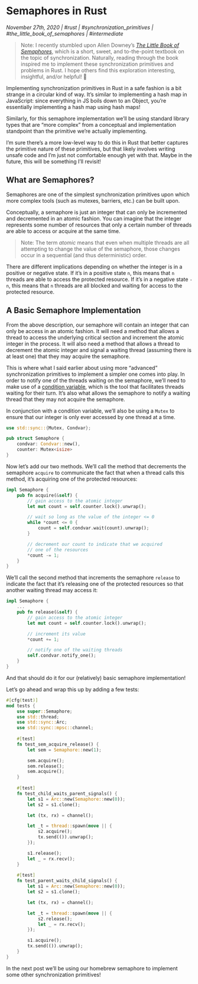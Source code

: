 # Semaphores in Rust
_November 27th, 2020 | #rust | #synchronization_primitives | #the_little_book_of_semaphores | #intermediate_

> Note: I recently stumbled upon Allen Downey’s [_The Little Book of Semaphores_](https://greenteapress.com/wp/semaphores), which is a short, sweet, and to-the-point textbook on the topic of synchronization. 
> Naturally, reading through the book inspired me to implement these synchronization primitives and problems in Rust.
> I hope others find this exploration interesting, insightful, and/or helpful! 🙂

Implementing synchronization primitives in Rust in a safe fashion is a bit strange in a circular kind of way. It’s similar to implementing a hash map in JavaScript: since everything in JS boils down to an Object, you’re essentially implementing a hash map using hash maps!

Similarly, for this semaphore implementation we’ll be using standard library types that are “more complex” from a conceptual and implementation standpoint than the primitive we’re actually implementing. 

I’m sure there’s a more low-level way to do this in Rust that better captures the primitive nature of these primitives, but that likely involves writing unsafe code and I’m just not comfortable enough yet with that. Maybe in the future, this will be something I’ll revisit! 

## What are Semaphores?

Semaphores are one of the simplest synchronization primitives upon which more complex tools (such as mutexes, barriers, etc.) can be built upon. 

Conceptually, a semaphore is just an integer that can only be incremented and decremented in an atomic fashion. You can imagine that the integer represents some number of resources that only a certain number of threads are able to access or acquire at the same time. 

> Note: The term _atomic_ means that even when multiple threads are all attempting to change the value of the semaphore, those changes occur in a sequential (and thus deterministic) order. 

There are different implications depending on whether the integer is in a positive or negative state. If it’s in a positive state `n`, this means that `n` threads are able to access the protected resource. If it’s in a negative state `-n`, this means that `n` threads are all blocked and waiting for access to the protected resource. 

## A Basic Semaphore Implementation

From the above description, our semaphore will contain an integer that can only be access in an atomic fashion. It will need a method that allows a thread to access the underlying critical section and increment the atomic integer in the process. It will also need a method that allows a thread to decrement the atomic integer and signal a waiting thread (assuming there is at least one) that they may acquire the semaphore. 

This is where what I said earlier about using more “advanced” synchronization primitives to implement a simpler one comes into play. In order to notify one of the threads waiting on the semaphore, we’ll need to make use of a [condition variable][condvar], which is the tool that facilitates threads waiting for their turn. It’s also what allows the semaphore to notify a waiting thread that they may not acquire the semaphore.  

In conjunction with a condition variable, we’ll also be using a `Mutex` to ensure that our integer is only ever accessed by one thread at a time. 

```rust
use std::sync::{Mutex, Condvar};

pub struct Semaphore {
    condvar: Condvar::new(),	
    counter: Mutex<isize>
}
```

Now let’s add our two methods. We’ll call the method that decrements the semaphore `acquire` to communicate the fact that when a thread calls this method, it’s acquiring one of the protected resources:

```rust
impl Semaphore {
    pub fn acquire(&self) {
        // gain access to the atomic integer 
        let mut count = self.counter.lock().unwrap();

        // wait so long as the value of the integer <= 0
        while *count <= 0 {
            count = self.condvar.wait(count).unwrap();
        }

        // decrement our count to indicate that we acquired
        // one of the resources
        *count -= 1;	
    }
}
```

We’ll call the second method that increments the semaphore `release` to indicate the fact that it’s releasing one of the protected resources so that another waiting thread may access it:

```rust
impl Semaphore {
    ...
    pub fn release(&self) {
        // gain access to the atomic integer
        let mut count = self.counter.lock().unwrap();

        // increment its value 
        *count += 1;

        // notify one of the waiting threads 
        self.condvar.notify_one();
    }
}
```

And that should do it for our (relatively) basic semaphore implementation! 

Let’s go ahead and wrap this up by adding a few tests:

```rust
#[cfg(test)]
mod tests {
    use super::Semaphore;
    use std::thread;
    use std::sync::Arc;
    use std::sync::mpsc::channel;
  
    #[test]
    fn test_sem_acquire_release() {
        let sem = Semaphore::new(1);

        sem.acquire();
        sem.release();
        sem.acquire();
    }
  
    #[test]
    fn test_child_waits_parent_signals() {
        let s1 = Arc::new(Semaphore::new(0));
        let s2 = s1.clone();

        let (tx, rx) = channel();

        let _t = thread::spawn(move || {
            s2.acquire();
            tx.send(()).unwrap();
        });

        s1.release();
        let _ = rx.recv();
    }
  
    #[test]
    fn test_parent_waits_child_signals() {
        let s1 = Arc::new(Semaphore::new(0));
        let s2 = s1.clone();

        let (tx, rx) = channel();

        let _t = thread::spawn(move || {
            s2.release();
            let _ = rx.recv();
        });

        s1.acquire();
        tx.send(()).unwrap();
    }
}
```
 
In the next post we’ll be using our homebrew semaphore to implement some other synchronization primitives!

[condvar]: https://doc.rust-lang.org/std/sync/struct.Condvar.html
